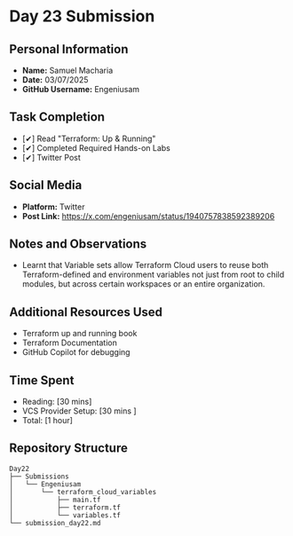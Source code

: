 # Day 23 Submission

## Personal Information
- **Name:** Samuel Macharia
- **Date:** 03/07/2025
- **GitHub Username:** Engeniusam

## Task Completion
- [✔] Read "Terraform: Up & Running"
- [✔] Completed Required Hands-on Labs
- [✔] Twitter Post

## Social Media
- **Platform:** Twitter
- **Post Link:** https://x.com/engeniusam/status/1940757838592389206

## Notes and Observations
- Learnt that Variable sets allow Terraform Cloud users to reuse both Terraform-defined and environment variables not just from root to child modules, but across certain workspaces or an entire organization.


## Additional Resources Used

- Terraform up and running book
- Terraform Documentation
- GitHub Copilot for debugging

## Time Spent
- Reading: [30 mins]
- VCS Provider Setup: [30 mins ]
- Total: [1 hour]

## Repository Structure

```
Day22
├── Submissions
│   └── Engeniusam
│       └── terraform_cloud_variables
│           ├── main.tf
│           ├── terraform.tf
│           └── variables.tf
└── submission_day22.md
```



